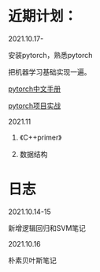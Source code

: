 # 近期计划：

2021.10.17-

安装pytorch，熟悉pytorch

把机器学习基础实现一遍。

[pytorch中文手册](https://github.com/zergtant/pytorch-handbook)

[pytorch项目实战](https://github.com/yunjey/pytorch-tutorial)

2021.11

1. 《C++primer》

2. 数据结构

# 日志

2021.10.14-15

新增逻辑回归和SVM笔记

2021.10.16

朴素贝叶斯笔记



